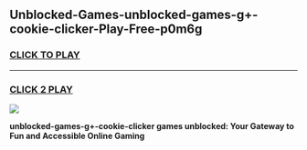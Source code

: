 
## Unblocked-Games-unblocked-games-g+-cookie-clicker-Play-Free-p0m6g
<h3>
<a href="https://premium76.site?title=unblocked-games-g+-cookie-clicker&ref=21A">CLICK TO PLAY</a></h3>
<hr>

<h3>
<a href="https://premium76.site?title=unblocked-games-g+-cookie-clicker&ref=21A">CLICK 2 PLAY</a>
  
</h3>

<a href="https://premium76.site?title=unblocked-games-g+-cookie-clicker&ref=21A"><img src="https://clearcache.store/games.png"></a>


**unblocked-games-g+-cookie-clicker games unblocked: Your Gateway to Fun and Accessible Online Gaming**
